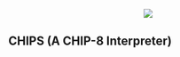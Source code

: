 <p align=center><img src="https://github.com/kottesh/chips/assets/67730727/ec0f6175-4b01-4ed8-9caf-37778d639d7c"></p>

## CHIPS (A CHIP-8 Interpreter)